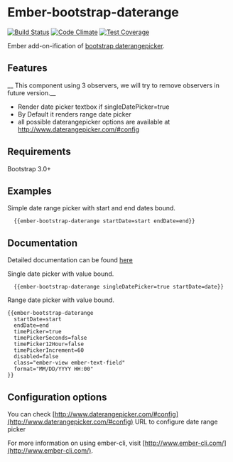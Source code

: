 # Ember-bootstrap-daterange #

[![Build Status](https://travis-ci.org/chauhansudhir/ember-bootstrap-daterange.svg?branch=master)](https://travis-ci.org/chauhansudhir/ember-bootstrap-daterange)
[![Code Climate](https://codeclimate.com/github/chauhansudhir/ember-bootstrap-daterange/badges/gpa.svg)](https://codeclimate.com/github/chauhansudhir/ember-bootstrap-daterange)
[![Test Coverage](https://codeclimate.com/github/chauhansudhir/ember-bootstrap-daterange/badges/coverage.svg)](https://codeclimate.com/github/chauhansudhir/ember-bootstrap-daterange/coverage)


Ember add-on-ification of [bootstrap daterangepicker](https://github.com/dangrossman/bootstrap-daterangepicker).

## Features ##
__ This component using 3 observers, we will try to remove observers in future version.__
* Render date picker textbox if singleDatePicker=true
* By Default it renders range date picker
* all possible daterangepicker options are available at http://www.daterangepicker.com/#config

## Requirements ##
Bootstrap 3.0+

## Examples
Simple date range picker with start and end dates bound.
```
  {{ember-bootstrap-daterange startDate=start endDate=end}}
```
## Documentation ##
Detailed documentation can be found [here](http://github.io/bootstrap-daterangepicker/docs)

Single date picker with value bound.
```
  {{ember-bootstrap-daterange singleDatePicker=true startDate=date}}
```

Range date picker with value bound.
```
{{ember-bootstrap-daterange
  startDate=start
  endDate=end
  timePicker=true
  timePickerSeconds=false
  timePicker12Hour=false
  timePickerIncrement=60
  disabled=false
  class="ember-view ember-text-field"
  format="MM/DD/YYYY HH:00"
}}
```

## Configuration options ##
You can check [http://www.daterangepicker.com/#config](http://www.daterangepicker.com/#config) URL to configure date range picker


For more information on using ember-cli, visit [http://www.ember-cli.com/](http://www.ember-cli.com/).
